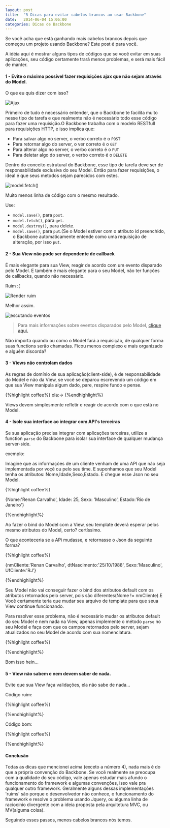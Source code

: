 ```yaml
---
layout: post
title:  "5 Dicas para evitar cabelos brancos ao usar Backbone"
date:   2014-06-04 15:06:00
categories: Dicas de Backbone
---
```


Se você acha que está ganhando mais cabelos brancos depois que começou um projeto usando Backbone? Este post é para você.

A idéia aqui é mostrar alguns tipos de códigos que se você evitar em suas aplicações, seu código certamente trará menos problemas, e será mais fácil de manter.

#### 1 - Evite o máximo possível fazer requisições ajax que não sejam através do Model. ####

O que eu quis dizer com isso?

![Ajax](http://i.imgur.com/B4IVNL6.png)

Primeiro de tudo é necessário entender, que o Backbone te facilita muito nesse tipo de tarefa e que realmente não é necessário todo esse código para fazer uma requisição.O Backbone trabalha com o modelo RESTfull para requisições HTTP, e isso implica que:

- Para salvar algo no server, o verbo correto é o `POST`
- Para retornar algo do server, o ver correto é o `GET`
- Para alterar algo no server, o verbo correto é o `PUT`
- Para deletar algo do server, o verbo correto é o `DELETE`   

Dentro do conceito estrutural do Backbone, esse tipo de tarefa deve ser de responsabilidade exclusiva do seu Model. Então para fazer requisições, o ideal é que seus metodos sejam parecidos com estes.

![model.fetch()](http://i.imgur.com/m3ypX5r.png)


Muito menos linha de código com o mesmo resultado.


Use:
	
- `model.save()`, para `post`.
- `model.fetch()`, para `get`.
- `model.destroy()`, para delete.
- `model.save()`, para `put`.(Se o Model estiver com o atributo id preenchido, o Backbone automaticamente entende como uma requisição de alteração, por isso `put`.


#### 2 - Sua View não pode ser dependente de callback ####

É mais elegante para sua View, reagir de acordo com um evento disparado pelo Model. E também é mais elegante para o seu Model, não ter funções de callbacks, quando não necessário.

Ruim :(

![Render ruim](http://i.imgur.com/ozoPYIq.png)


Melhor assim.

![escutando eventos](http://i.imgur.com/Nlym7yZ.png)




> Para mais informações sobre eventos disparados pelo Model, [clique aqui.][urlBackboneEvent]

Não importa quando ou como o Model fará a requisição, de qualquer forma suas functions serão chamadas.
Ficou menos complexo e mais organizado e alguém discorda?


#### 3 - Views não controlam dados ####

As regras de domínio de sua aplicação(client-side), é de responsabilidade do Model e não da View, se você se deparou escrevendo um código em que sua View manipula algum dado, pare, respire fundo e pense.

 

{%highlight coffee%}
ola:->
{%endhighlight%}


Views devem simplesmente refletir e reagir de acordo com o que está no Model.



#### 4 - Isole sua interface ao integrar com API's terceiras ####

Se sua aplicação precisa integrar com aplicações terceiras, utilize a function `parse` do Backbone para isolar sua interface de qualquer mudança server-side.

exemplo:

Imagine que as informações de um cliente venham de uma API que não seja implementada por voçê ou pelo seu time. E suponhamos que seu Model tenha os atributos: Nome,Idade,Sexo,Estado. E chegue esse Json no seu Model.


{%highlight coffee%}

{Nome:'Renan Carvalho', Idade: 25, Sexo: 'Masculino', Estado:'Rio de Janeiro'}

{%endhighlight%}

Ao fazer o bind do Model com a View, seu template deverá esperar pelos mesmo atributos do Model, certo? certíssimo.

O que aconteceria se a APi mudasse, e retornasse o Json da seguinte forma?


{%highlight coffee%}

{nmCliente:'Renan Carvalho', dtNascimento:'25/10/1988', Sexo:'Masculino', UfCliente:'RJ'}

{%endhighlight%}

Seu Model não vai conseguir fazer o bind dos atributos default com os atributos retornados pelo server, pois são diferentes(Nome != nmCliente).E Você certamente teria que mudar seu arquivo de template para que seua View continue funcionando.

Para resolver esse problema, não é necessário mudar os atributos default do seu Model e nem nada na View, apenas implemente o método `parse` no seu Model e faça com que os campos retornados pelo server, sejam atualizados no seu Model de acordo com sua nomenclatura.



{%highlight coffee%}



{%endhighlight%}


Bom isso hein...



#### 5 - View não sabem e nem devem saber de nada. ####


Evite que sua View faça validações, ela não sabe de nada...

Código ruim:

{%highlight coffee%}



{%endhighlight%}

 
Código bom:


{%highlight coffee%}



{%endhighlight%}



#### Conclusão ####


Todas as dicas que mencionei acima (exceto a número 4), nada mais é do que a própria convenção do Backbone. Se você realmente se preocupa com a qualidade do seu código, vale apenas estudar mais afundo o funcionamento do framework e algumas convenções, isso vale pra qualquer outro framework. Geralmente alguns dessas implementações 'ruims' são porque o desenvolvedor não conhece, o funcionamento do framework e resolve o problema usando Jquery, ou alguma linha de raciocínio divergente com a ideia proposta pela arquitetura MVC, ou MV(alguma coisa).   

Seguindo esses passos, menos cabelos brancos nós temos.

[urlBackboneEvent]: http://backbonejs.org/#Events